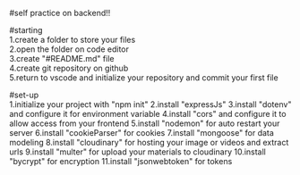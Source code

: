 #self practice on backend!!

#starting  
1.create a folder to store your files   
2.open the folder on code editor  
3.create "#README.md" file  
4.create git repository on github  
5.return to vscode and initialize your repository and commit your first file  

#set-up  
1.initialize your project with "npm init"
2.install "expressJs"
3.install "dotenv" and configure it for environment variable 
4.install "cors" and configure it to allow access from your frontend
5.install "nodemon" for auto restart your server
6.install "cookieParser" for cookies
7.install "mongoose" for data modeling
8.install "cloudinary" for hosting your image or videos and extract urls
9.install "multer" for upload your materials to cloudinary
10.install "bycrypt" for encryption
11.install "jsonwebtoken" for tokens